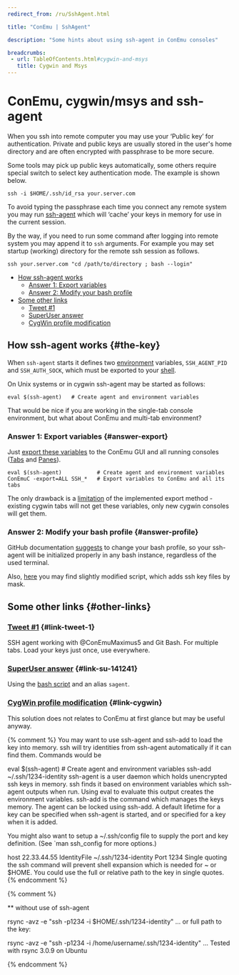 ```yaml
---
redirect_from: /ru/SshAgent.html

title: "ConEmu | SshAgent"

description: "Some hints about using ssh-agent in ConEmu consoles"

breadcrumbs:
 - url: TableOfContents.html#cygwin-and-msys
   title: Cygwin and Msys
---
```


# ConEmu, cygwin/msys and ssh-agent

When you ssh into remote computer you may use your ‘Public key’ for authentication.
Private and public keys are usually stored in the user's home directory and are
often encrypted with passphrase to be more secure.

Some tools may pick up public keys automatically, some others require special switch
to select key authentication mode. The example is shown below.

~~~
ssh -i $HOME/.ssh/id_rsa your.server.com
~~~

To avoid typing the passphrase each time you connect any remote system
you may run [ssh-agent](https://en.wikipedia.org/wiki/Ssh-agent)
which will ‘cache’ your keys in memory for use in the current session.

By the way, if you need to run some command after logging into remote system
you may append it to `ssh` arguments. For example you may set startup (working)
directory for the remote ssh session as follows.

~~~
ssh your.server.com "cd /path/to/directory ; bash --login"
~~~

* [How ssh-agent works](#the-key)
  * [Answer 1: Export variables](#answer-export)
  * [Answer 2: Modify your bash profile](#answer-profile)
* [Some other links](#other-links)
  * [Tweet #1](#link-tweet-1)
  * [SuperUser answer](#link-su-141241)
  * [CygWin profile modification](#link-cygwin)



## How ssh-agent works   {#the-key}

When `ssh-agent` starts it defines two [environment](WindowsEnvironment.html) variables,
`SSH_AGENT_PID` and `SSH_AUTH_SOCK`, which must be exported to your
[shell](TerminalVsShell.html).

On Unix systems or in cygwin ssh-agent may be started as follows:

~~~
eval $(ssh-agent)   # Create agent and environment variables
~~~

That would be nice if you are working in the single-tab console environment,
but what about ConEmu and multi-tab environment?


### Answer 1: Export variables   {#answer-export}

Just [export these variables](ConEmuEnvironment.html#Export_variables)
to the ConEmu GUI and all running consoles
([Tabs](Tabs.html) and [Panes](Panes.html)).

~~~
eval $(ssh-agent)           # Create agent and environment variables
ConEmuC -export=ALL SSH_*   # Export variables to ConEmu and all its tabs
~~~

The only drawback is a [limitation](ConEmuEnvironment.html#Export_variables)
of the implemented export method - existing cygwin tabs will not get these variables,
only new cygwin consoles will get them.


### Answer 2: Modify your bash profile   {#answer-profile}

GitHub documentation
[suggests](https://help.github.com/articles/working-with-ssh-key-passphrases/#auto-launching-ssh-agent-on-msysgit)
to change your bash profile, so your ssh-agent will be initialized properly
in any bash instance, regardless of the used terminal.

Also, [here](https://www.schoonology.com/technology/ssh-agent-windows/)
you may find slightly modified script, which adds ssh key files by mask.


## Some other links  {#other-links}

### <a href="https://twitter.com/rootpd/status/428600352229687296" rel="nofollow">Tweet #1</a>  {#link-tweet-1}

SSH agent working with @ConEmuMaximus5 and Git Bash. For multiple
tabs. Load your keys just once, use everywhere.


### <a href="http://superuser.com/a/141241/139371" rel="nofollow">SuperUser answer</a>  {#link-su-141241}

Using the [bash script](http://superuser.com/a/141241/139371) and an alias `sagent`.


### <a href="http://www.cygwin.com/ml/cygwin/2001-06/msg00537.html">CygWin profile modification</a>  {#link-cygwin}

This solution does not relates to ConEmu at first glance but may be useful anyway.



{% comment %}
You may want to use ssh-agent and ssh-add to load the key into memory.
ssh will try identities from ssh-agent automatically if it can find them.
Commands would be

eval $(ssh-agent) # Create agent and environment variables
ssh-add ~/.ssh/1234-identity
ssh-agent is a user daemon which holds unencrypted ssh keys in memory. ssh finds it based on environment variables which ssh-agent outputs when run. Using eval to evaluate this output creates the environment variables.  ssh-add is the command which manages the keys memory. The agent can be locked using ssh-add. A default lifetime for a key can be specified when ssh-agent is started, and or specified for a key when it is added.

You might also want to setup a ~/.ssh/config file to supply the port and key definition. (See `man ssh_config for more options.)

host 22.33.44.55
    IdentityFile ~/.ssh/1234-identity
    Port 1234
Single quoting the ssh command will prevent shell expansion which is needed for ~ or $HOME. You could use the full or relative path to the key in single quotes.
{% endcomment %}


{% comment %}

** without use of ssh-agent

   rsync -avz -e "ssh -p1234  -i $HOME/.ssh/1234-identity" ...
or full path to the key:

  rsync -avz -e "ssh -p1234  -i /home/username/.ssh/1234-identity" ...
Tested with rsync 3.0.9 on Ubuntu

{% endcomment %}
